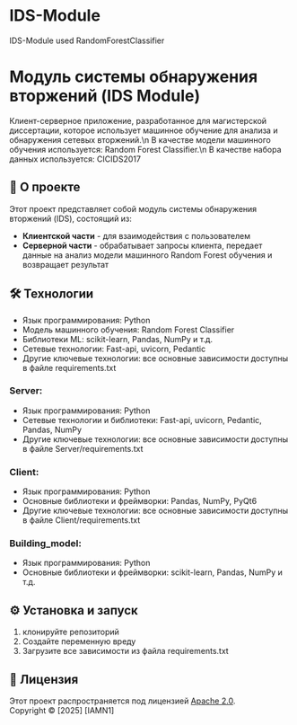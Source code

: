 # IDS-Module
IDS-Module used RandomForestClassifier

# Модуль системы обнаружения вторжений (IDS Module)

Клиент-серверное приложение, разработанное для магистерской диссертации, которое использует машинное обучение для анализа и обнаружения сетевых вторжений.\n
В качестве модели машинного обучения используется: Random Forest Classifier.\n
В качестве набора данных используется: CICIDS2017

## 📌 О проекте

Этот проект представляет собой модуль системы обнаружения вторжений (IDS), состоящий из:
- **Клиентской части** - для взаимодействия с пользователем
- **Серверной части** - обрабатывает запросы клиента, передает данные на анализ модели машинного Random Forest обучения и возвращает результат

## 🛠 Технологии
- Язык программирования: Python
- Модель машинного обучения: Random Forest Classifier
- Библиотеки ML: scikit-learn, Pandas, NumPy и т.д.
- Сетевые технологии: Fast-api, uvicorn, Pedantic
- Другие ключевые технологии: все основные зависимости доступны в файле requirements.txt

### Server:
- Язык программирования: Python
- Сетевые технологии и библиотеки: Fast-api, uvicorn, Pedantic, Pandas, NumPy
- Другие ключевые технологии: все основные зависимости доступны в файле Server/requirements.txt

### Client:
- Язык программирования: Python
- Основные библиотеки и фреймворки: Pandas, NumPy, PyQt6
- Другие ключевые технологии: все основные зависимости доступны в файле Client/requirements.txt

### Building_model:
- Язык программирования: Python
- Основные библиотеки и фреймворки: scikit-learn, Pandas, NumPy и т.д.

## ⚙️ Установка и запуск
1. клонируйте репозиторий
2. Создайте переменную вреду
3. Загрузите все зависимости из файла requirements.txt

## 📜 Лицензия
Этот проект распространяется под лицензией [Apache 2.0](LICENSE).  
Copyright © [2025] [IAMN1]
